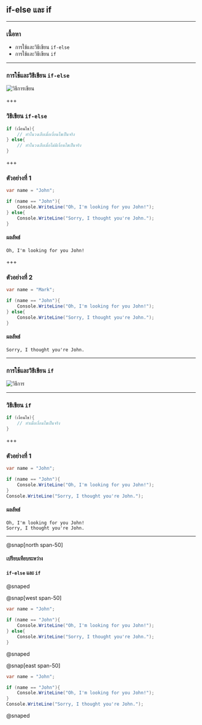 
## if-else และ if

---

### เนื้อหา

- การใช้และวิธีเขียน `if-else`
- การใช้และวิธีเขียน `if`

---

### การใช้และวิธีเขียน `if-else`

![วิธีการเขียน](https://scontent.fkkc2-1.fna.fbcdn.net/v/t1.15752-9/81377426_455731451763656_5266547434464477184_n.png?_nc_cat=103&_nc_eui2=AeEnEKtU5-eOsrGkMo6TQ6K5DxJOMeCRt9-kdyLdD9YjRwqTNwyXgWQ6WfOo6A--_7drUPYMoswPTEEmWPwsh4OQgPYngEoeIV21aPZVQWklyg&_nc_oc=AQl4BMK_Kt_zxxNw8YKsd7ZgVahN6Xs1WGZr9yBG0b0cI7b8G0qWc9ds9tgOuvGOFp4&_nc_ht=scontent.fkkc2-1.fna&oh=5c3612daebc428386313502e44a7ae29&oe=5E97FC96)

+++

### วิธีเขียน `if-else`

```csharp
if (เงื่อนไข){
	// ทำในวงเล็บเมื่อเงื่อนไขเป็นจริง
} else{
	// ทำในวงเล็บเมื่อไม่มีเงื่อนไขเป็นจริง
}
```

+++

### ตัวอย่างที่ 1

```csharp
var name = "John";

if (name == "John"){
	Console.WriteLine("Oh, I'm looking for you John!");
} else{
	Console.WriteLine("Sorry, I thought you're John.");
}
```

#### ผลลัพธ์

```text
Oh, I'm looking for you John!
```

+++

### ตัวอย่างที่ 2

```csharp
var name = "Mark";

if (name == "John"){
	Console.WriteLine("Oh, I'm looking for you John!");
} else{
	Console.WriteLine("Sorry, I thought you're John.");
}
```

#### ผลลัพธ์

```text
Sorry, I thought you're John.
```

---

### การใช้และวิธีเขียน `if`

![วิธีการ](https://scontent.fkkc2-1.fna.fbcdn.net/v/t1.15752-9/81639725_2661247813959896_7976113302168141824_n.png?_nc_cat=102&_nc_eui2=AeHzNcp8ToPqH3eIA4W3Zf5TsM68ZHlYBKswzNGH5TYZGK4JfpeGES_5NjZtFMKVlHJ2vxQcL_sSyBPcoFi329mCQ3zCM_kRCnFy5v1V8fdSew&_nc_oc=AQmrPC45E5D7VMk-m4AB6TM05mYE9QumvSg9KB9cuDhh0giu_w8VT9moj3b25DYGNPw&_nc_ht=scontent.fkkc2-1.fna&oh=afc92e51bd21269e856d045a70d10062&oe=5EB3EB40)

---

### วิธีเขียน `if`

```csharp
if (เงื่อนไข){
	// ทำเมื่อเงื่อนไขเป็นจริง
}
```

+++

### ตัวอย่างที่ 1

```csharp
var name = "John";

if (name == "John"){
	Console.WriteLine("Oh, I'm looking for you John!");
}
Console.WriteLine("Sorry, I thought you're John.");
```

#### ผลลัพธ์

```text
Oh, I'm looking for you John!
Sorry, I thought you're John.
```

---

@snap[north span-50]
#### เปรียบเทียบระหว่าง 
#### `if-else` และ `if`
@snaped

@snap[west span-50]
```csharp
var name = "John";

if (name == "John"){
	Console.WriteLine("Oh, I'm looking for you John!");
} else{
	Console.WriteLine("Sorry, I thought you're John.");
}
```
@snaped

@snap[east span-50]
```csharp
var name = "John";

if (name == "John"){
	Console.WriteLine("Oh, I'm looking for you John!");
}
Console.WriteLine("Sorry, I thought you're John.");
```
@snaped

